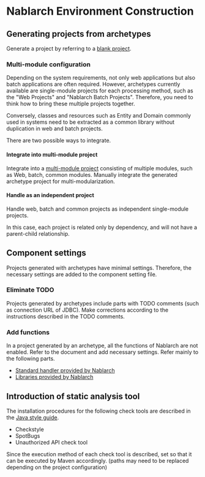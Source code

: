 # Nablarch Environment Construction


## Generating projects from archetypes


Generate a project by referring to a [blank project](https://nablarch.github.io/docs/LATEST/doc/application_framework/application_framework/blank_project/index.html).



### Multi-module configuration

Depending on the system requirements, not only web applications but also batch applications are often required.
However, archetypes currently available are single-module projects for each processing method, such as the "Web Projects" and "Nablarch Batch Projects".
Therefore, you need to think how to bring these multiple projects together.

Conversely, classes and resources such as Entity and Domain commonly used in systems need to be extracted as a common library without duplication in web and batch projects.

There are two possible ways to integrate.

#### Integrate into multi-module project

Integrate into a [multi-module project](https://maven.apache.org/guides/mini/guide-multiple-modules.html) consisting of multiple modules, such as Web, batch, common modules. 
Manually integrate the generated archetype project for multi-modularization.


#### Handle as an independent project

Handle web, batch and common projects as independent single-module projects.

In this case, each project is related only by dependency, and will not have a parent-child relationship.



## Component settings

Projects generated with archetypes have minimal settings.
Therefore, the necessary settings are added to the component setting file.

### Eliminate TODO

Projects generated by archetypes include parts with TODO comments (such as connection URL of JDBC). 
Make corrections according to the instructions described in the TODO comments.

### Add functions

In a project generated by an archetype, all the functions of Nablarch are not enabled. 
Refer to the document and add necessary settings.
Refer mainly to the following parts.

- [Standard handler provided by Nablarch](https://nablarch.github.io/docs/LATEST/doc/application_framework/application_framework/handlers/index.html)
- [Libraries provided by Nablarch](https://nablarch.github.io/docs/LATEST/doc/application_framework/application_framework/libraries/index.html)


## Introduction of static analysis tool

The installation procedures for the following check tools are described in the [Java style guide](https://github.com/nablarch-development-standards/nablarch-style-guide/tree/master/java).

- Checkstyle
- SpotBugs
- Unauthorized API check tool

Since the execution method of each check tool is described, set so that it can be executed by Maven accordingly. 
 (paths may need to be replaced depending on the project configuration)


